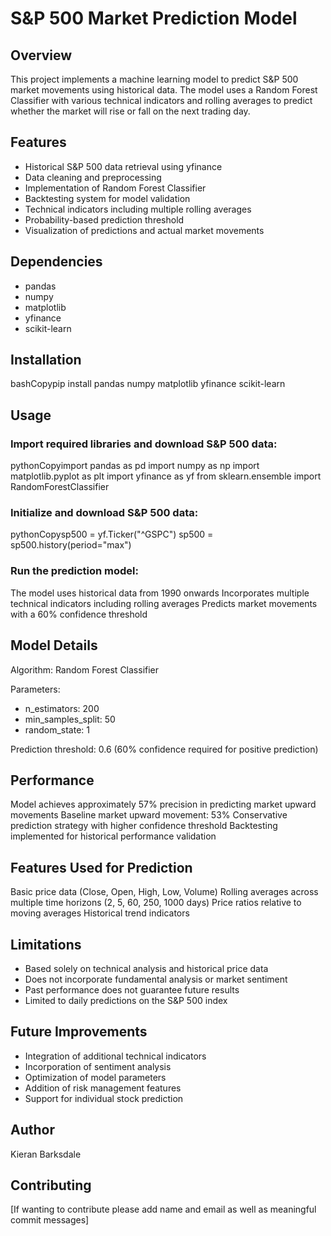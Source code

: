 # S&P 500 Market Prediction Model
## Overview
This project implements a machine learning model to predict S&P 500 market movements using historical data. The model uses a Random Forest Classifier with various technical indicators and rolling averages to predict whether the market will rise or fall on the next trading day. 

## Features
- Historical S&P 500 data retrieval using yfinance
- Data cleaning and preprocessing
- Implementation of Random Forest Classifier
- Backtesting system for model validation
- Technical indicators including multiple rolling averages
- Probability-based prediction threshold
- Visualization of predictions and actual market movements

## Dependencies
- pandas
- numpy
- matplotlib
- yfinance
- scikit-learn

## Installation
bashCopypip install pandas numpy matplotlib yfinance scikit-learn 

## Usage
### Import required libraries and download S&P 500 data:

pythonCopyimport pandas as pd
import numpy as np
import matplotlib.pyplot as plt
import yfinance as yf
from sklearn.ensemble import RandomForestClassifier

### Initialize and download S&P 500 data:

pythonCopysp500 = yf.Ticker("^GSPC")
sp500 = sp500.history(period="max")

### Run the prediction model:

The model uses historical data from 1990 onwards
Incorporates multiple technical indicators including rolling averages
Predicts market movements with a 60% confidence threshold

## Model Details
Algorithm: Random Forest Classifier

Parameters:

- n_estimators: 200
- min_samples_split: 50
- random_state: 1

Prediction threshold: 0.6 (60% confidence required for positive prediction)

## Performance

Model achieves approximately 57% precision in predicting market upward movements
Baseline market upward movement: 53%
Conservative prediction strategy with higher confidence threshold
Backtesting implemented for historical performance validation

## Features Used for Prediction

Basic price data (Close, Open, High, Low, Volume)
Rolling averages across multiple time horizons (2, 5, 60, 250, 1000 days)
Price ratios relative to moving averages
Historical trend indicators

## Limitations

- Based solely on technical analysis and historical price data
- Does not incorporate fundamental analysis or market sentiment
- Past performance does not guarantee future results
- Limited to daily predictions on the S&P 500 index

## Future Improvements

- Integration of additional technical indicators
- Incorporation of sentiment analysis
- Optimization of model parameters
- Addition of risk management features
- Support for individual stock prediction

## Author
Kieran Barksdale 

## Contributing
[If wanting to contribute please add name and email as well as meaningful commit messages]
